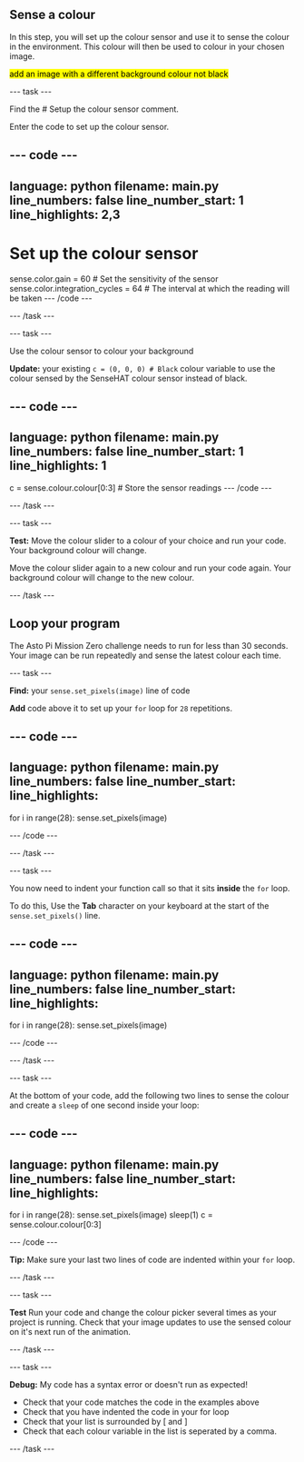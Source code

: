 ## Sense a colour

In this step, you will set up the colour sensor and use it to sense the colour in the environment. This colour will then be used to colour in your chosen image.

<mark>add an image with a different background colour not black</mark>

--- task ---

Find the # Setup the colour sensor comment. 

Enter the code to set up the colour sensor.

--- code ---
---
language: python
filename: main.py
line_numbers: false
line_number_start: 1
line_highlights: 2,3
---
# Set up the colour sensor
sense.color.gain = 60 # Set the sensitivity of the sensor
sense.color.integration_cycles = 64 # The interval at which the reading will be taken
--- /code ---

--- /task ---

--- task ---

Use the colour sensor to colour your background

**Update:** your existing `c = (0, 0, 0) # Black` colour variable to use the colour sensed by the SenseHAT colour sensor instead of black.

--- code ---
---
language: python
filename: main.py
line_numbers: false
line_number_start: 1
line_highlights: 1
---
c = sense.colour.colour[0:3] # Store the sensor readings
--- /code ---

--- /task ---

--- task ---

**Test:** Move the colour slider to a colour of your choice and run your code. Your background colour will change. 

Move the colour slider again to a new colour and run your code again. Your background colour will change to the new colour. 

--- /task ---

## Loop your program

The Asto Pi Mission Zero challenge needs to run for less than 30 seconds. Your image can be run repeatedly and sense the latest colour each time.  

--- task ---

**Find:** your `sense.set_pixels(image)` line of code

**Add** code above it to set up your `for` loop for `28` repetitions.

--- code ---
---
language: python
filename: main.py
line_numbers: false
line_number_start: 
line_highlights: 
---
for i in range(28):
sense.set_pixels(image)
  
--- /code ---

--- /task ---

--- task ---

You now need to indent your function call so that it sits **inside** the `for` loop.

To do this, Use the **Tab** character on your keyboard at the start of the `sense.set_pixels()` line.

--- code ---
---
language: python
filename: main.py
line_numbers: false
line_number_start: 
line_highlights: 
---
for i in range(28):
  sense.set_pixels(image)
  
--- /code ---

--- /task ---

--- task ---

At the bottom of your code, add the following two lines to sense the colour and create a `sleep` of one second inside your loop:

--- code ---
---
language: python
filename: main.py
line_numbers: false
line_number_start: 
line_highlights: 
---
for i in range(28):
  sense.set_pixels(image)
  sleep(1)
  c = sense.colour.colour[0:3]
  
--- /code ---

**Tip:** Make sure your last two lines of code are indented within your `for` loop. 

--- /task ---

--- task ---

**Test** Run your code and change the colour picker several times as your project is running. Check that your image updates to use the sensed colour on it's next run of the animation. 

--- /task ---

--- task ---

**Debug:** My code has a syntax error or doesn't run as expected!

- Check that your code matches the code in the examples above
- Check that you have indented the code in your for loop
- Check that your list is surrounded by [ and ]
- Check that each colour variable in the list is seperated by a comma.

--- /task ---

